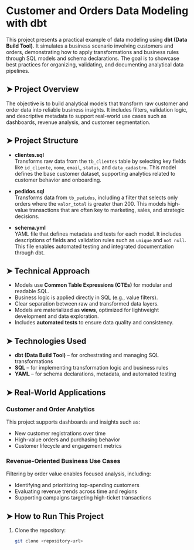 # Customer and Orders Data Modeling with dbt

This project presents a practical example of data modeling using **dbt (Data Build Tool)**. It simulates a business scenario involving customers and orders, demonstrating how to apply transformations and business rules through SQL models and schema declarations. The goal is to showcase best practices for organizing, validating, and documenting analytical data pipelines.

## ➤ Project Overview

The objective is to build analytical models that transform raw customer and order data into reliable business insights. It includes filters, validation logic, and descriptive metadata to support real-world use cases such as dashboards, revenue analysis, and customer segmentation.

## ➤ Project Structure

- **clientes.sql**  
  Transforms raw data from the `tb_clientes` table by selecting key fields like `id_cliente`, `nome`, `email`, `status`, and `data_cadastro`. This model defines the base customer dataset, supporting analytics related to customer behavior and onboarding.

- **pedidos.sql**  
  Transforms data from `tb_pedidos`, including a filter that selects only orders where the `valor_total` is greater than 200. This models high-value transactions that are often key to marketing, sales, and strategic decisions.

- **schema.yml**  
  YAML file that defines metadata and tests for each model. It includes descriptions of fields and validation rules such as `unique` and `not null`. This file enables automated testing and integrated documentation through dbt.

## ➤ Technical Approach

- Models use **Common Table Expressions (CTEs)** for modular and readable SQL.
- Business logic is applied directly in SQL (e.g., value filters).
- Clear separation between raw and transformed data layers.
- Models are materialized as **views**, optimized for lightweight development and data exploration.
- Includes **automated tests** to ensure data quality and consistency.

## ➤ Technologies Used

- **dbt (Data Build Tool)** – for orchestrating and managing SQL transformations
- **SQL** – for implementing transformation logic and business rules
- **YAML** – for schema declarations, metadata, and automated testing

## ➤ Real-World Applications

### Customer and Order Analytics

This project supports dashboards and insights such as:
- New customer registrations over time
- High-value orders and purchasing behavior
- Customer lifecycle and engagement metrics

### Revenue-Oriented Business Use Cases

Filtering by order value enables focused analysis, including:
- Identifying and prioritizing top-spending customers
- Evaluating revenue trends across time and regions
- Supporting campaigns targeting high-ticket transactions

## ➤ How to Run This Project

1. Clone the repository:
   ```bash
   git clone <repository-url>

